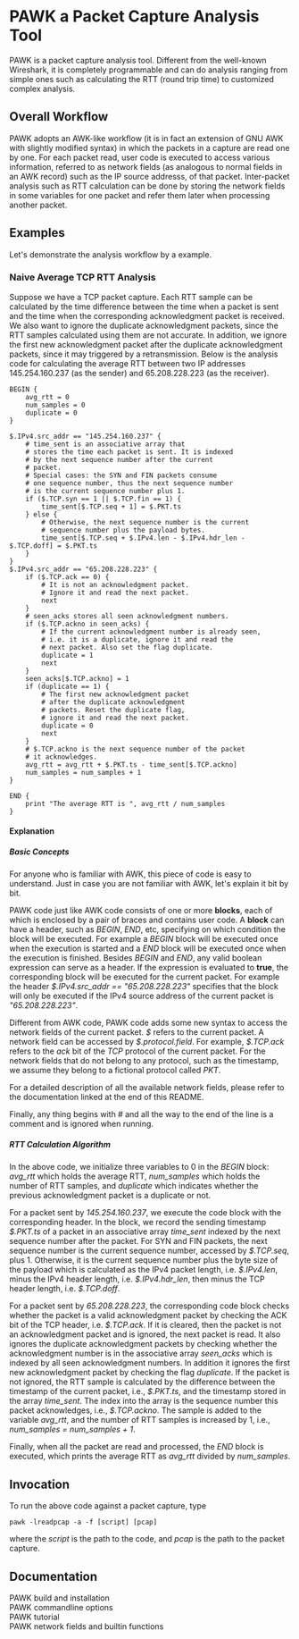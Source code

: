 # PAWK a Packet Capture Analysis Tool
PAWK is a packet capture analysis tool. Different from the well-known Wireshark, it is completely programmable and can do analysis ranging from simple ones such as calculating the RTT (round trip time) to customized complex analysis.

## Overall Workflow
PAWK adopts an AWK-like workflow (it is in fact an extension of GNU AWK with slightly modified syntax) in which the packets in a capture are read one by one. For each packet read, user code is executed to access various information, referred to as network fields (as analogous to normal fields in an AWK record) such as the IP source addresss, of that packet. Inter-packet analysis such as RTT calculation can be done by storing the network fields in some variables for one packet and refer them later when processing another packet.

## Examples
Let's demonstrate the analysis workflow by a example.

### Naive Average TCP RTT Analysis
Suppose we have a TCP packet capture. Each RTT sample can be calculated by the time difference between the time when a packet is sent and the time when the corresponding acknowledgment packet is received. We also want to ignore the duplicate acknowledgment packets, since the RTT samples calculated using them are not accurate. In addition, we ignore the first new acknowledgment packet after the duplicate acknowledgment packets, since it may triggered by a retransmission. Below is the analysis code for calculating the average RTT between two IP addresses 145.254.160.237 (as the sender) and 65.208.228.223 (as the receiver).
```
BEGIN {
    avg_rtt = 0
    num_samples = 0
    duplicate = 0
}

$.IPv4.src_addr == "145.254.160.237" {
    # time_sent is an associative array that
    # stores the time each packet is sent. It is indexed
    # by the next sequence number after the current
    # packet.
    # Special cases: the SYN and FIN packets consume
    # one sequence number, thus the next sequence number
    # is the current sequence number plus 1.
    if ($.TCP.syn == 1 || $.TCP.fin == 1) {
        time_sent[$.TCP.seq + 1] = $.PKT.ts
    } else {
        # Otherwise, the next sequence number is the current
        # sequence number plus the payload bytes.
        time_sent[$.TCP.seq + $.IPv4.len - $.IPv4.hdr_len - $.TCP.doff] = $.PKT.ts
    }
}
$.IPv4.src_addr == "65.208.228.223" {
    if ($.TCP.ack == 0) {
        # It is not an acknowledgment packet.
        # Ignore it and read the next packet.
        next
    }
    # seen_acks stores all seen acknowledgment numbers.
    if ($.TCP.ackno in seen_acks) {
        # If the current acknowledgment number is already seen,
        # i.e. it is a duplicate, ignore it and read the
        # next packet. Also set the flag duplicate.
        duplicate = 1
        next
    }
    seen_acks[$.TCP.ackno] = 1
    if (duplicate == 1) {
        # The first new acknowledgment packet
        # after the duplicate acknowledgment
        # packets. Reset the duplicate flag,
        # ignore it and read the next packet.
        duplicate = 0
        next
    }
    # $.TCP.ackno is the next sequence number of the packet
    # it acknowledges.
    avg_rtt = avg_rtt + $.PKT.ts - time_sent[$.TCP.ackno]
    num_samples = num_samples + 1
}

END {
    print "The average RTT is ", avg_rtt / num_samples
}
```

#### Explanation
##### Basic Concepts
For anyone who is familiar with AWK, this piece of code is easy to understand. Just in case you are not familiar with AWK, let's explain it bit by bit.

PAWK code just like AWK code consists of one or more **blocks**, each of which is enclosed by a pair of braces and contains user code. A **block** can have a header, such as *BEGIN*, *END*, etc, specifying on which condition the block will be executed. For example a *BEGIN* block will be executed once when the execution is started and a *END* block will be executed once when the execution is finished. Besides *BEGIN* and *END*, any valid boolean expression can serve as a header. If the expression is evaluated to **true**, the corresponding block will be executed for the current packet. For example the header *$.IPv4.src_addr == "65.208.228.223"* specifies that the block will only be executed if the IPv4 source address of the current packet is *"65.208.228.223"*.

Different from AWK code, PAWK code adds some new syntax to access the network fields of the current packet. *\$* refers to the current packet. A network field can be accessed by *\$.protocol.field*. For example, *\$.TCP.ack* refers to the *ack* bit of the *TCP* protocol of the current packet. For the network fields that do not belong to any protocol, such as the timestamp, we assume they belong to a fictional protocol called *PKT*.

For a detailed description of all the available network fields, please refer to the documentation linked at the end of this README.

Finally, any thing begins with *#* and all the way to the end of the line is a comment and is ignored when running.

##### RTT Calculation Algorithm
In the above code, we initialize three variables to 0 in the *BEGIN* block: *avg_rtt* which holds the average RTT, *num_samples* which holds the number of RTT samples, and *duplicate* which indicates whether the previous acknowledgment packet is a duplicate or not.

For a packet sent by *145.254.160.237*, we execute the code block with the corresponding header. In the block, we record the sending timestamp *\$.PKT.ts* of a packet in an associative array *time_sent* indexed by the next sequence number after the packet. For SYN and FIN packets, the next sequence number is the current sequence number, accessed by *\$.TCP.seq*, plus 1. Otherwise, it is the current sequence number plus the byte size of the payload which is calculated as the IPv4 packet length, i.e. *\$.IPv4.len*,  minus the IPv4 header length, i.e. *\$.IPv4.hdr_len*, then minus the TCP header length, i.e. *\$.TCP.doff*.

For a packet sent by *65.208.228.223*, the corresponding code block checks whether the packet is a valid acknowledgment packet by checking the ACK bit of the TCP header, i.e. *\$.TCP.ack*. If it is cleared, then the packet is not an acknowledgment packet and is ignored, the next packet is read. It also ignores the duplicate acknowledgment packets by checking whether the acknowledgment number is in the associative array *seen_acks* which is indexed by all seen acknowledgment numbers. In addition it ignores the first new acknowledgment packet by checking the flag *duplicate*. If the packet is not ignored, the RTT sample is calculated by the difference between the timestamp of the current packet, i.e., *\$.PKT.ts*, and the timestamp stored in the array *time_sent*. The index into the array is the sequence number this packet acknowledges, i.e., *\$.TCP.ackno*. The sample is added to the variable *avg_rtt*, and the number of RTT samples is increased by 1, i.e., *num_samples = num_samples + 1*.

Finally, when all the packet are read and processed, the *END* block is executed, which prints the average RTT as *avg_rtt* divided by *num_samples*.

## Invocation
To run the above code against a packet capture, type
```
pawk -lreadpcap -a -f [script] [pcap]
```
where the *script* is the path to the code, and *pcap* is the path to the packet capture.

## Documentation
PAWK build and installation  
PAWK commandline options  
PAWK tutorial  
PAWK network fields and builtin functions  
